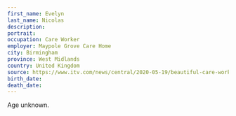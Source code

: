 ```yaml
---
first_name: Evelyn
last_name: Nicolas
description: 
portrait: 
occupation: Care Worker
employer: Maypole Grove Care Home
city: Birmingham
province: West Midlands
country: United Kingdom
source: https://www.itv.com/news/central/2020-05-19/beautiful-care-worker-dies-after-contracting-coronavirus/
birth_date: 
death_date: 
---
```


Age unknown.